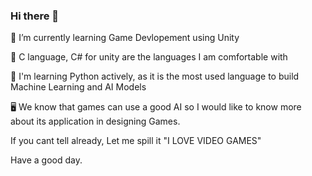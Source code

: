 ### Hi there 👋
🌱 I’m currently learning Game Devlopement using Unity

🔭 C language, C# for unity are the languages I am comfortable with

🐍 I'm learning Python actively, as it is the most used language to build Machine Learning and AI Models

🖥️ We know that games can use a good AI so I would like to know more about its application in designing Games.

If you cant tell already, Let me spill it "I LOVE VIDEO GAMES"

Have a good day.

<!--
**ManognaRajuChamarthi/ManognaRajuChamarthi** is a ✨ _special_ ✨ repository because its `README.md` (this file) appears on your GitHub profile.

Here are some ideas to get you started:

- 🔭 I’m currently working on ...
- 🌱 I’m currently learning ...
- 👯 I’m looking to collaborate on ...
- 🤔 I’m looking for help with ...
- 💬 Ask me about ...
- 📫 How to reach me: ...
- 😄 Pronouns: ...
- ⚡ Fun fact: ...
-->
